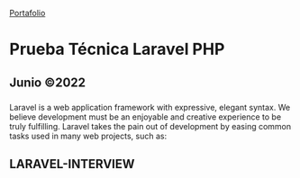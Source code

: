 
<p><a href="https://joserubencerrada.netlify.app/">Portafolio</a></p>

# Prueba Técnica Laravel PHP
## Junio &copy;2022
### 
Laravel is a web application framework with expressive, elegant syntax. We believe development must be an enjoyable and creative experience to be truly fulfilling. Laravel takes the pain out of development by easing common tasks used in many web projects, such as:




## LARAVEL-INTERVIEW

